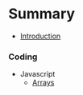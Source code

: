 # Summary

* [Introduction](README.md)

### Coding

* Javascript
  * [Arrays](javascript/arrays.md)
